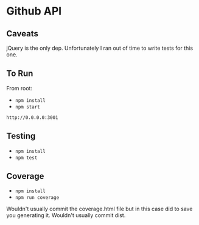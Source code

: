 # Github API

## Caveats

jQuery is the only dep. Unfortunately I ran out of time to write tests for this one.


## To Run
From root:
- `npm install`
- `npm start`

`http://0.0.0.0:3001`

## Testing
- `npm install`
- `npm test`

## Coverage
- `npm install`
- `npm run coverage`

Wouldn't usually commit the coverage.html file but in this case did to save you generating it.
Wouldn't usually commit dist.



